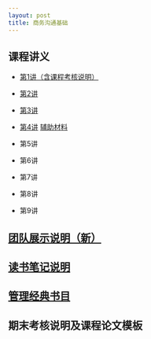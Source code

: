 ```yaml
---
layout: post
title: 商务沟通基础
---
```


## 课程讲义
* [第1讲（含课程考核说明）](http://pan.baidu.com/s/1c2b0U2G)

* [第2讲](http://pan.baidu.com/s/1c2quvK0)

* [第3讲](http://pan.baidu.com/s/1slprcJj)

* [第4讲](http://pan.baidu.com/s/1jIC5WIq) [辅助材料](http://pan.baidu.com/s/1bpN94eV)

* 第5讲

* 第6讲

* 第7讲

* 第8讲

* 第9讲

## [团队展示说明（新）](http://pan.baidu.com/s/1gfGFxon)
## [读书笔记说明](http://pan.baidu.com/s/1eSbzjsm)
## [管理经典书目](http://sherylman.com/blog/%E7%AE%A1%E7%90%86%E7%BB%8F%E5%85%B8%E4%B9%A6%E7%9B%AE)

## 期末考核说明及课程论文模板
